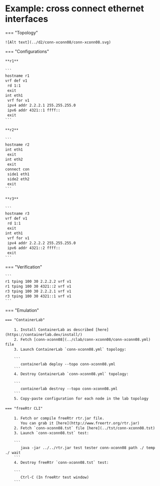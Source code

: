 # Example: cross connect ethernet interfaces

=== "Topology"

    ![Alt text](../d2/conn-xconn08/conn-xconn08.svg)

=== "Configurations"

    **r1**

    ```
    hostname r1
    vrf def v1
     rd 1:1
     exit
    int eth1
     vrf for v1
     ipv4 addr 2.2.2.1 255.255.255.0
     ipv6 addr 4321::1 ffff::
     exit
    ```

    **r2**

    ```
    hostname r2
    int eth1
     exit
    int eth2
     exit
    connect con
     side1 eth1
     side2 eth2
     exit
    ```

    **r3**

    ```
    hostname r3
    vrf def v1
     rd 1:1
     exit
    int eth1
     vrf for v1
     ipv4 addr 2.2.2.2 255.255.255.0
     ipv6 addr 4321::2 ffff::
     exit
    ```

=== "Verification"

    ```
    r1 tping 100 30 2.2.2.2 vrf v1
    r1 tping 100 30 4321::2 vrf v1
    r3 tping 100 30 2.2.2.1 vrf v1
    r3 tping 100 30 4321::1 vrf v1
    ```

=== "Emulation"

    === "ContainerLab"

        1. Install ContainerLab as described [here](https://containerlab.dev/install/)  
        2. Fetch [conn-xconn08](../clab/conn-xconn08/conn-xconn08.yml) file  
        3. Launch ContainerLab `conn-xconn08.yml` topology:  

        ```
           containerlab deploy --topo conn-xconn08.yml  
        ```
        4. Destroy ContainerLab `conn-xconn08.yml` topology:  

        ```
           containerlab destroy --topo conn-xconn08.yml  
        ```
        5. Copy-paste configuration for each node in the lab topology

    === "freeRtr CLI"

        1. Fetch or compile freeRtr rtr.jar file.  
           You can grab it [here](http://www.freertr.org/rtr.jar)  
        2. Fetch `conn-xconn08.tst` file [here](../tst/conn-xconn08.tst)  
        3. Launch `conn-xconn08.tst` test:  

        ```
           java -jar ../../rtr.jar test tester conn-xconn08 path ./ temp ./ wait
        ```
        4. Destroy freeRtr `conn-xconn08.tst` test:  

        ```
           Ctrl-C (In freeRtr test window)
        ```

